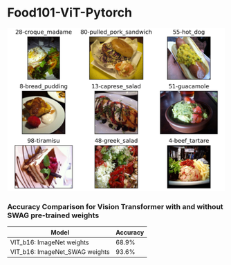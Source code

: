 # Food101-ViT-Pytorch
![Dataset_Samples](food101.png)

### Accuracy Comparison for Vision Transformer with and without SWAG pre-trained weights

| Model         | Accuracy      |
| ------------- | ------------- |
| VIT_b16: ImageNet weights  | 68.9%         |
| VIT_b16: ImageNet_SWAG weights  | 93.6%         |
